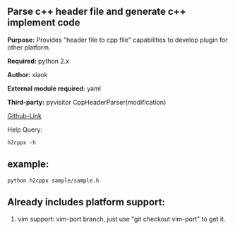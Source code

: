 Parse c++ header file and generate c++ implement code
-----------------------------------------------------
**Purpose:** Provides "header file to cpp file" capabilities to develop plugin for other platform.

**Required:** python 2.x

**Author:** xiaok

**External module required:** yaml

**Third-party:** pyvisitor CppHeaderParser(modification) 

[Github-Link](https://github.com/xuqix/h2cppx.git)

Help Query:
    
    h2cppx -h

example:
--------

    python h2cppx sample/sample.h

Already includes platform support:
----------------------------------
1. vim support: vim-port branch, just use "git checkout vim-port" to get it.

